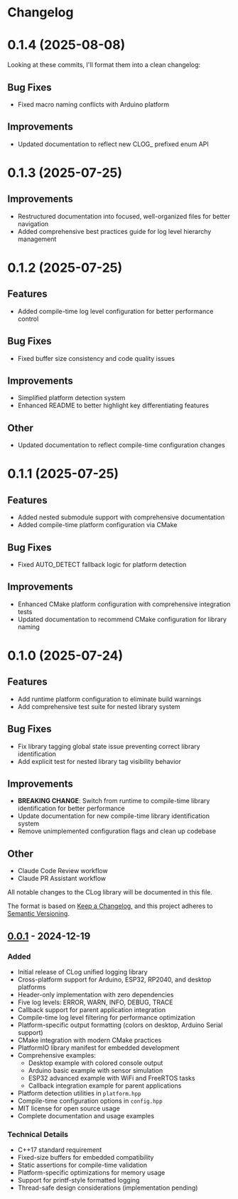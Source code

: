 # Changelog

# 0.1.4 (2025-08-08)

Looking at these commits, I'll format them into a clean changelog:

## Bug Fixes
- Fixed macro naming conflicts with Arduino platform

## Improvements
- Updated documentation to reflect new CLOG_ prefixed enum API


# 0.1.3 (2025-07-25)

## Improvements
- Restructured documentation into focused, well-organized files for better navigation
- Added comprehensive best practices guide for log level hierarchy management


# 0.1.2 (2025-07-25)

## Features
- Added compile-time log level configuration for better performance control

## Bug Fixes
- Fixed buffer size consistency and code quality issues

## Improvements
- Simplified platform detection system
- Enhanced README to better highlight key differentiating features

## Other
- Updated documentation to reflect compile-time configuration changes


# 0.1.1 (2025-07-25)

## Features
- Added nested submodule support with comprehensive documentation
- Added compile-time platform configuration via CMake

## Bug Fixes
- Fixed AUTO_DETECT fallback logic for platform detection

## Improvements
- Enhanced CMake platform configuration with comprehensive integration tests
- Updated documentation to recommend CMake configuration for library naming


# 0.1.0 (2025-07-24)

## Features
- Add runtime platform configuration to eliminate build warnings
- Add comprehensive test suite for nested library system

## Bug Fixes
- Fix library tagging global state issue preventing correct library identification
- Add explicit test for nested library tag visibility behavior

## Improvements
- **BREAKING CHANGE**: Switch from runtime to compile-time library identification for better performance
- Update documentation for new compile-time library identification system
- Remove unimplemented configuration flags and clean up codebase

## Other
- Claude Code Review workflow
- Claude PR Assistant workflow


All notable changes to the CLog library will be documented in this file.

The format is based on [Keep a Changelog](https://keepachangelog.com/en/1.0.0/),
and this project adheres to [Semantic Versioning](https://semver.org/spec/v2.0.0.html).

## [0.0.1] - 2024-12-19

### Added
- Initial release of CLog unified logging library
- Cross-platform support for Arduino, ESP32, RP2040, and desktop platforms
- Header-only implementation with zero dependencies
- Five log levels: ERROR, WARN, INFO, DEBUG, TRACE
- Callback support for parent application integration
- Compile-time log level filtering for performance optimization
- Platform-specific output formatting (colors on desktop, Arduino Serial support)
- CMake integration with modern CMake practices
- PlatformIO library manifest for embedded development
- Comprehensive examples:
  - Desktop example with colored console output
  - Arduino basic example with sensor simulation
  - ESP32 advanced example with WiFi and FreeRTOS tasks
  - Callback integration example for parent applications
- Platform detection utilities in `platform.hpp`
- Compile-time configuration options in `config.hpp`
- MIT license for open source usage
- Complete documentation and usage examples

### Technical Details
- C++17 standard requirement
- Fixed-size buffers for embedded compatibility
- Static assertions for compile-time validation
- Platform-specific optimizations for memory usage
- Support for printf-style formatted logging
- Thread-safe design considerations (implementation pending)

[0.0.1]: https://github.com/MattressPadley/clog/releases/tag/v0.0.1